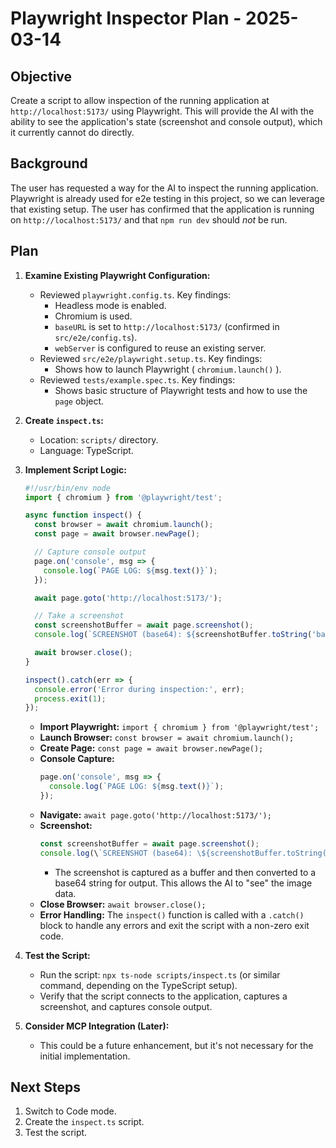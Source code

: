 # Playwright Inspector Plan - 2025-03-14

## Objective

Create a script to allow inspection of the running application at `http://localhost:5173/` using Playwright. This will provide the AI with the ability to see the application's state (screenshot and console output), which it currently cannot do directly.

## Background

The user has requested a way for the AI to inspect the running application. Playwright is already used for e2e testing in this project, so we can leverage that existing setup. The user has confirmed that the application is running on `http://localhost:5173/` and that `npm run dev` should *not* be run.

## Plan

1.  **Examine Existing Playwright Configuration:**
    *   Reviewed `playwright.config.ts`. Key findings:
        *   Headless mode is enabled.
        *   Chromium is used.
        *   `baseURL` is set to `http://localhost:5173/` (confirmed in `src/e2e/config.ts`).
        *   `webServer` is configured to reuse an existing server.
    *   Reviewed `src/e2e/playwright.setup.ts`. Key findings:
        *   Shows how to launch Playwright ( `chromium.launch()` ).
    *   Reviewed `tests/example.spec.ts`. Key findings:
        *  Shows basic structure of Playwright tests and how to use the `page` object.

2.  **Create `inspect.ts`:**
    *   Location: `scripts/` directory.
    *   Language: TypeScript.

3.  **Implement Script Logic:**

    ```typescript
    #!/usr/bin/env node
    import { chromium } from '@playwright/test';

    async function inspect() {
      const browser = await chromium.launch();
      const page = await browser.newPage();

      // Capture console output
      page.on('console', msg => {
        console.log(`PAGE LOG: ${msg.text()}`);
      });

      await page.goto('http://localhost:5173/');

      // Take a screenshot
      const screenshotBuffer = await page.screenshot();
      console.log(`SCREENSHOT (base64): ${screenshotBuffer.toString('base64')}`);

      await browser.close();
    }

    inspect().catch(err => {
      console.error('Error during inspection:', err);
      process.exit(1);
    });

    ```

    *   **Import Playwright:**  `import { chromium } from '@playwright/test';`
    *   **Launch Browser:** `const browser = await chromium.launch();`
    *   **Create Page:** `const page = await browser.newPage();`
    *   **Console Capture:**
        ```typescript
        page.on('console', msg => {
          console.log(`PAGE LOG: ${msg.text()}`);
        });
        ```
    *   **Navigate:** `await page.goto('http://localhost:5173/');`
    *   **Screenshot:**
        ```typescript
        const screenshotBuffer = await page.screenshot();
        console.log(\`SCREENSHOT (base64): \${screenshotBuffer.toString('base64')}\`);
        ```
        *   The screenshot is captured as a buffer and then converted to a base64 string for output. This allows the AI to "see" the image data.
    * **Close Browser:** `await browser.close();`
    * **Error Handling:** The `inspect()` function is called with a `.catch()` block to handle any errors and exit the script with a non-zero exit code.

4.  **Test the Script:**
    *   Run the script: `npx ts-node scripts/inspect.ts` (or similar command, depending on the TypeScript setup).
    *   Verify that the script connects to the application, captures a screenshot, and captures console output.

5.  **Consider MCP Integration (Later):**
    *   This could be a future enhancement, but it's not necessary for the initial implementation.

## Next Steps
1. Switch to Code mode.
2. Create the `inspect.ts` script.
3. Test the script.